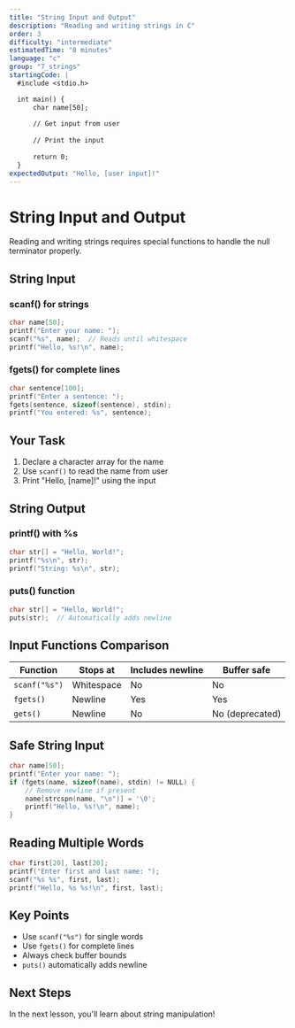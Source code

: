 ```yaml
---
title: "String Input and Output"
description: "Reading and writing strings in C"
order: 3
difficulty: "intermediate"
estimatedTime: "8 minutes"
language: "c"
group: "7_strings"
startingCode: |
  #include <stdio.h>

  int main() {
      char name[50];
      
      // Get input from user
      
      // Print the input
      
      return 0;
  }
expectedOutput: "Hello, [user input]!"
---
```


# String Input and Output

Reading and writing strings requires special functions to handle the null terminator properly.

## String Input

### scanf() for strings

```c
char name[50];
printf("Enter your name: ");
scanf("%s", name);  // Reads until whitespace
printf("Hello, %s!\n", name);
```

### fgets() for complete lines

```c
char sentence[100];
printf("Enter a sentence: ");
fgets(sentence, sizeof(sentence), stdin);
printf("You entered: %s", sentence);
```

## Your Task

1. Declare a character array for the name
2. Use `scanf()` to read the name from user
3. Print "Hello, [name]!" using the input

## String Output

### printf() with %s

```c
char str[] = "Hello, World!";
printf("%s\n", str);
printf("String: %s\n", str);
```

### puts() function

```c
char str[] = "Hello, World!";
puts(str);  // Automatically adds newline
```

## Input Functions Comparison

| Function      | Stops at   | Includes newline | Buffer safe     |
| ------------- | ---------- | ---------------- | --------------- |
| `scanf("%s")` | Whitespace | No               | No              |
| `fgets()`     | Newline    | Yes              | Yes             |
| `gets()`      | Newline    | No               | No (deprecated) |

## Safe String Input

```c
char name[50];
printf("Enter your name: ");
if (fgets(name, sizeof(name), stdin) != NULL) {
    // Remove newline if present
    name[strcspn(name, "\n")] = '\0';
    printf("Hello, %s!\n", name);
}
```

## Reading Multiple Words

```c
char first[20], last[20];
printf("Enter first and last name: ");
scanf("%s %s", first, last);
printf("Hello, %s %s!\n", first, last);
```

## Key Points

- Use `scanf("%s")` for single words
- Use `fgets()` for complete lines
- Always check buffer bounds
- `puts()` automatically adds newline

## Next Steps

In the next lesson, you'll learn about string manipulation!

